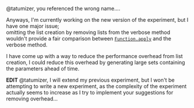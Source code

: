 @tatumizer, you referenced the wrong name....

Anyways, I'm currently working on the new version of the experiment, but I have one major issue;  
omitting the list creation by removing lists from the verbose method wouldn't provide a fair comparison between [`Function.apply`](https://api.dartlang.org/stable/2.1.1/dart-core/Function/apply.html) and the verbose method.

I have come up with a way to reduce the performance overhead from list creation, I could reduce this overhead by generating large sets containing the parameters ahead of time.

**EDIT** @tatumizer, I will extend my previous experiment, but I won't be attempting to write a new experiment, as the complexity of the experiment actually seems to increase as I try to implement your suggestions for removing overhead...